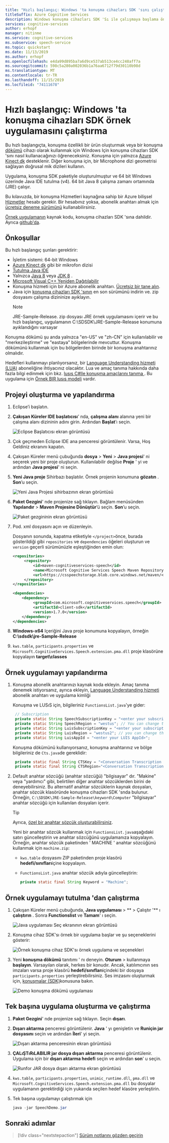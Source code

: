 ```yaml
---
title: "Hızlı başlangıç: Windows 'ta konuşma cihazları SDK 'sını çalıştırma"
titleSuffix: Azure Cognitive Services
description: Windows konuşma cihazları SDK 'Sı ile çalışmaya başlama önkoşulları ve yönergeleri.
services: cognitive-services
author: erhopf
manager: nitinme
ms.service: cognitive-services
ms.subservice: speech-service
ms.topic: quickstart
ms.date: 11/13/2019
ms.author: erhopf
ms.openlocfilehash: e4da99d895ba7a6d9ce537ab513ce4cc248aff7a
ms.sourcegitcommit: 598c5a280a002036b1a76aa6712f79d30110b98d
ms.translationtype: MT
ms.contentlocale: tr-TR
ms.lasthandoff: 11/15/2019
ms.locfileid: "74111678"
---
```

# <a name="quickstart-run-the-speech-devices-sdk-sample-app-on-windows"></a>Hızlı başlangıç: Windows 'ta konuşma cihazları SDK örnek uygulamasını çalıştırma

Bu hızlı başlangıçta, konuşma özellikli bir ürün oluşturmak veya bir konuşma [dökümü](conversation-transcription-service.md) cihazı olarak kullanmak için Windows Için konuşma cihazları SDK 'sını nasıl kullanacağınızı öğreneceksiniz. Konuşma için yalnızca [Azure Kinect dk](https://azure.microsoft.com/services/kinect-dk/) desteklenir. Diğer konuşma için, bir Microphone dizi geometrisi sağlayan doğrusal mik dizileri kullanın.

Uygulama, konuşma SDK paketiyle oluşturulmuştur ve 64 bit Windows üzerinde Java IDE tutulma (v4). 64 bit Java 8 çalışma zamanı ortamında (JRE) çalışır.

Bu kılavuzda, bir konuşma Hizmetleri kaynağına sahip bir Azure bilişsel [Hizmetler](get-started.md) hesabı gerekir. Bir hesabınız yoksa, abonelik anahtarı almak için [ücretsiz deneme sürümünü](https://azure.microsoft.com/try/cognitive-services/) kullanabilirsiniz.

[Örnek uygulamanın](https://aka.ms/sdsdk-download-JRE) kaynak kodu, konuşma cihazları SDK 'sına dahildir. Ayrıca [github'da](https://github.com/Azure-Samples/Cognitive-Services-Speech-Devices-SDK).

## <a name="prerequisites"></a>Önkoşullar

Bu hızlı başlangıç şunları gerektirir:

* İşletim sistemi: 64-bit Windows
* [Azure Kinect dk](https://azure.microsoft.com/services/kinect-dk/) gibi bir mikrofon dizisi
* [Tutulma Java IDE](https://www.eclipse.org/downloads/)
* Yalnızca [Java 8](https://www.oracle.com/technetwork/java/javase/downloads/jre8-downloads-2133155.html) veya [JDK 8](https://www.oracle.com/technetwork/java/javase/downloads/index.html) .
* [Microsoft Visual C++ Yeniden Dağıtılabilir](https://support.microsoft.com/help/2977003/the-latest-supported-visual-c-downloads)
* Konuşma hizmeti için bir Azure abonelik anahtarı. [Ücretsiz bir tane alın](get-started.md).
* Java için [konuşma cihazları SDK 'sının](https://aka.ms/sdsdk-download-JRE) en son sürümünü indirin ve. zip dosyasını çalışma dizininize ayıklayın.
   > [!NOTE]
   > JRE-Sample-Release. zip dosyası JRE örnek uygulamasını içerir ve bu hızlı başlangıç, uygulamanın C:\SDSDK\JRE-Sample-Release konumuna ayıklandığını varsayar

Konuşma dökümü şu anda yalnızca "en-US" ve "zh-CN" için kullanılabilir ve "merkezileştirme" ve "eastaya" bölgelerinde mevcuttur. Konuşma dökümünü kullanmak için bu bölgelerden birinde bir konuşma anahtarınız olmalıdır.

Hedefleri kullanmayı planlıyorsanız, bir [Language Understanding hizmeti (LUA)](https://docs.microsoft.com/azure/cognitive-services/luis/azureibizasubscription) aboneliğine ihtiyacınız olacaktır. Lua ve amaç tanıma hakkında daha fazla bilgi edinmek için bkz. [lusıs C#Ile konuşma amaçlarını tanıma ](https://docs.microsoft.com/azure/cognitive-services/speech-service/how-to-recognize-intents-from-speech-csharp). Bu uygulama için [Örnek BIR lusıs modeli](https://aka.ms/sdsdk-luis) vardır.

## <a name="create-and-configure-the-project"></a>Projeyi oluşturma ve yapılandırma

1. Eclipse’i başlatın.

1. **Çakışan Küreler IDE başlatıcısı**' nda, **çalışma alanı** alanına yeni bir çalışma alanı dizininin adını girin. Ardından **Başlat**’ı seçin.

   ![Eclipse Başlatıcısı ekran görüntüsü](media/speech-devices-sdk/eclipse-launcher.png)

1. Çok geçmeden Eclipse IDE ana penceresi görüntülenir. Varsa, Hoş Geldiniz ekranını kapatın.

1. Çakışan Küreler menü çubuğunda **dosya** > **Yeni** > **Java projesi**' ni seçerek yeni bir proje oluşturun. Kullanılabilir değilse **Proje** ' yi ve ardından **Java projesi**' ni seçin.

1. **Yeni Java proje** Sihirbazı başlatılır. Örnek projenin konumuna **gözatın** . **Son**’u seçin.

   ![Yeni Java Projesi sihirbazının ekran görüntüsü](media/speech-devices-sdk/eclipse-new-java-project.png)

1. **Paket Gezgini**' nde projenize sağ tıklayın. Bağlam menüsünden **Yapılandır** > **Maven Projesine Dönüştür**’ü seçin. **Son**’u seçin.

   ![Paket gezgininin ekran görüntüsü](media/speech-devices-sdk/eclipse-convert-to-maven.png)

1. Pod. xml dosyasını açın ve düzenleyin.

    Dosyanın sonunda, kapatma etiketiyle `</project>`önce, burada gösterildiği gibi `repositories` ve `dependencies` öğeleri oluşturun ve `version` geçerli sürümünüzle eşleştiğinden emin olun:
    ```xml    
    <repositories>
         <repository>
             <id>maven-cognitiveservices-speech</id>
             <name>Microsoft Cognitive Services Speech Maven Repository</name>
             <url>https://csspeechstorage.blob.core.windows.net/maven/</url>
         </repository>
    </repositories>
 
    <dependencies>
        <dependency>
             <groupId>com.microsoft.cognitiveservices.speech</groupId>
             <artifactId>client-sdk</artifactId>
             <version>1.7.0</version>
        </dependency>
    </dependencies>
   ```

1. **Windows-x64** Içeriğini Java proje konumuna kopyalayın, örneğin **C:\sdsdk\jre-Sample-Release**

1. `kws.table`, `participants.properties` ve `Microsoft.CognitiveServices.Speech.extension.pma.dll` proje klasörüne kopyalayın **target\classes**

## <a name="configure-the-sample-application"></a>Örnek uygulamayı yapılandırma

1. Konuşma abonelik anahtarınızı kaynak koda ekleyin. Amaç tanıma denemek istiyorsanız, ayrıca ekleyin, [Language Understanding hizmeti](https://azure.microsoft.com/services/cognitive-services/language-understanding-intelligent-service/) abonelik anahtarı ve uygulama kimliği

   Konuşma ve LUSıS için, bilgileriniz `FunctionsList.java`'ye gider:

   ```java
    // Subscription
    private static String SpeechSubscriptionKey = "<enter your subscription info here>";
    private static String SpeechRegion = "westus"; // You can change this if your speech region is different.
    private static String LuisSubscriptionKey = "<enter your subscription info here>";
    private static String LuisRegion = "westus2"; // you can change this, if you want to test the intent, and your LUIS region is different.
    private static String LuisAppId = "<enter your LUIS AppId>";
   ```

   Konuşma dökümünü kullanıyorsanız, konuşma anahtarınız ve bölge bilgileriniz de `Cts.java`de gereklidir:

   ```java
    private static final String CTSKey = "<Conversation Transcription Service Key>";
    private static final String CTSRegion="<Conversation Transcription Service Region>";// Region may be "centralus" or "eastasia"
   ```

1. Default anahtar sözcüğü (anahtar sözcüğü) "bilgisayar" dır. "Makine" veya "yardımcı" gibi, belirtilen diğer anahtar sözcüklerden birini de deneyebilirsiniz. Bu alternatif anahtar sözcüklerin kaynak dosyaları, anahtar sözcük klasöründe konuşma cihazları SDK 'snda bulunur. Örneğin, `C:\SDSDK\JRE-Sample-Release\keyword\Computer` "bilgisayar" anahtar sözcüğü için kullanılan dosyaları içerir.

    > [!TIP]
    > Ayrıca, [özel bir anahtar sözcük oluşturabilirsiniz](speech-devices-sdk-create-kws.md).

    Yeni bir anahtar sözcük kullanmak için `FunctionsList.java`aşağıdaki satırı güncelleştirin ve anahtar sözcüğünü uygulamanıza kopyalayın. Örneğin, anahtar sözcük paketinden ' MACHINE ' anahtar sözcüğünü kullanmak için `machine.zip`:

   * `kws.table` dosyasını ZIP paketinden proje klasörü **hedefi/sınıfları**içine kopyalayın.
   * `FunctionsList.java` anahtar sözcük adıyla güncelleştirin:

     ```java
     private static final String Keyword = "Machine";
     ```

## <a name="run-the-sample-application-from-eclipse"></a>Örnek uygulamayı tutulma 'dan çalıştırma

1. Çakışan Küreler menü çubuğunda, **Java uygulaması** >  ** > Çalıştır '** ı **çalıştırın** . Sonra **Functionslist** ve **Tamam**' ı seçin.

   ![Java uygulaması Seç ekranının ekran görüntüsü](media/speech-devices-sdk/eclipse-run-sample.png)

1. Konuşma cihaz SDK'sı örnek bir uygulama başlar ve şu seçeneklerini gösterir:

   ![Örnek konuşma cihaz SDK'sı örnek uygulama ve seçenekleri](media/speech-devices-sdk/java-sample-app-windows.png)

1. Yeni **konuşma dökümü** tanıtımı ' nı deneyin. **Oturum** > kullanmaya **başlayın**. Varsayılan olarak, herkes bir konudır. Ancak, katılımcının ses imzaları varsa proje klasörü **hedefi/sınıfları**içindeki bir dosyaya `participants.properties` yerleştirebilirsiniz. Ses imzasını oluşturmak için, [konuşmalar (SDK)](how-to-use-conversation-transcription-service.md)konusuna bakın.

   ![Demo konuşma dökümü uygulaması](media/speech-devices-sdk/cts-sample-app-windows.png)

## <a name="create-and-run-a-standalone-application"></a>Tek başına uygulama oluşturma ve çalıştırma

1. **Paket Gezgini**' nde projenize sağ tıklayın. Seçin **dışarı**.

1. **Dışarı aktarma** penceresi görüntülenir. **Java** ' yı genişletin ve **Runiçin jar dosyasını** seçin ve ardından **İleri**' yi seçin.

   ![Dışarı aktarma penceresinin ekran görüntüsü](media/speech-devices-sdk/eclipse-export-windows.png)

1. **ÇALıŞTıRıLABILIR jar dosya dışarı aktarma** penceresi görüntülenir. Uygulama için bir **dışarı aktarma hedefi** seçin ve ardından **son**' u seçin.

   ![Runfor JAR dosya dışarı aktarma ekran görüntüsü](media/speech-devices-sdk/eclipse-export-jar-windows.png)

1. `kws.table`, `participants.properties`, `unimic_runtime.dll`, `pma.dll` ve `Microsoft.CognitiveServices.Speech.extension.pma.dll` bu dosyalar uygulamanın gerektirdiği için yukarıda seçilen hedef klasöre yerleştirin.

1. Tek başına uygulamayı çalıştırmak için

   ```powershell
   java -jar SpeechDemo.jar
   ```

## <a name="next-steps"></a>Sonraki adımlar

> [!div class="nextstepaction"]
> [Sürüm notlarını gözden geçirin](devices-sdk-release-notes.md)
